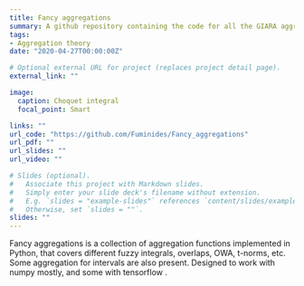 ```yaml
---
title: Fancy aggregations
summary: A github repository containing the code for all the GIARA aggregation functions that we use/develop in our papers.
tags:
- Aggregation theory
date: "2020-04-27T00:00:00Z"

# Optional external URL for project (replaces project detail page).
external_link: ""

image:
  caption: Choquet integral
  focal_point: Smart

links: ""
url_code: "https://github.com/Fuminides/Fancy_aggregations"
url_pdf: ""
url_slides: ""
url_video: ""

# Slides (optional).
#   Associate this project with Markdown slides.
#   Simply enter your slide deck's filename without extension.
#   E.g. `slides = "example-slides"` references `content/slides/example-slides.md`.
#   Otherwise, set `slides = ""`.
slides: ""
---
```


Fancy aggregations is a collection of aggregation functions implemented in Python, that covers different fuzzy integrals, overlaps, OWA, t-norms, etc. Some aggregation for intervals are also present. Designed to work with numpy mostly, and some with tensorflow .